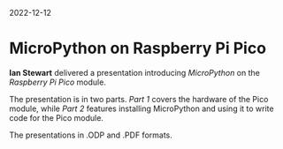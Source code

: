 2022-12-12

# MicroPython on Raspberry Pi Pico

**Ian Stewart** delivered a presentation introducing *MicroPython* on the *Raspberry Pi Pico* module.

The presentation is in two parts. *Part 1* covers the hardware of the Pico module, while *Part 2* features installing MicroPython and using it to write code for the Pico module. 

The presentations in .ODP and .PDF formats.
